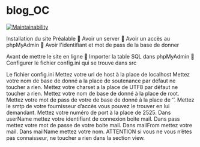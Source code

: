  # blog_OC
[![Maintainability](https://api.codeclimate.com/v1/badges/f8d14b0531eefc689718/maintainability)](https://codeclimate.com/github/Monsieur76/blog_OC/maintainability)

Installation du site Préalable 
	Avoir un server 
	Avoir un accès au phpMyAdmin 
	Avoir l'identifiant et mot de pass de la base de donner

Avant de mettre le site en ligne 
	Importer la table SQL dans phpMyAdmin 
	Configurer le fichier config.ini qui se trouve dans src

Le fichier config.ini 
Mettez votre url de host à la place de localhost
Mettez votre nom de base de donné a la place de soutenance par défaut ne toucher a rien. 
Mettez votre charset a la place de UTF8 par défaut ne toucher a rien. 
Mettez votre nom de base de donné à la place de root. 
Mettez votre mot de pass de votre de base de donné à la place de ‘’. 
Mettez le smtp de votre fournisseur d’accès vous pouvez le trouver en lui demandant. 
Mettez votre numéro de port à la place de 2525. 
Dans userName mettez votre identifiant de connexion boite mail. 
Dans pass mettez votre mot de passe de votre boite mail. 
Dans mailFrom mettez votre mail. Dans mailName mettez votre nom. 
ATTENTION si vous ne vous n’êtes pas connaisseur, ne toucher a rien dans la section view.
